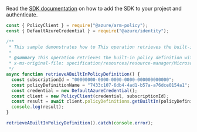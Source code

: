 Read the [SDK documentation](https://github.com/Azure/azure-sdk-for-js/blob/%40azure%2Farm-policy_5.0.1/sdk/policy/arm-policy/README.md) on how to add the SDK to your project and authenticate.

```javascript
const { PolicyClient } = require("@azure/arm-policy");
const { DefaultAzureCredential } = require("@azure/identity");

/**
 * This sample demonstrates how to This operation retrieves the built-in policy definition with the given name.
 *
 * @summary This operation retrieves the built-in policy definition with the given name.
 * x-ms-original-file: specification/resources/resource-manager/Microsoft.Authorization/stable/2021-06-01/examples/getBuiltinPolicyDefinition.json
 */
async function retrieveABuiltInPolicyDefinition() {
  const subscriptionId = "00000000-0000-0000-0000-000000000000";
  const policyDefinitionName = "7433c107-6db4-4ad1-b57a-a76dce0154a1";
  const credential = new DefaultAzureCredential();
  const client = new PolicyClient(credential, subscriptionId);
  const result = await client.policyDefinitions.getBuiltIn(policyDefinitionName);
  console.log(result);
}

retrieveABuiltInPolicyDefinition().catch(console.error);
```
